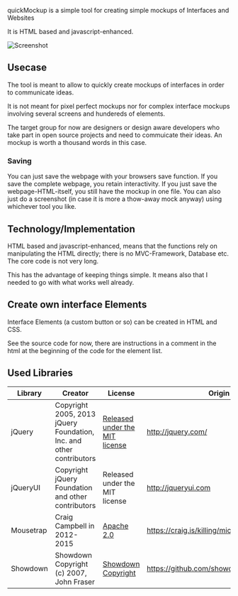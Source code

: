 
quickMockup is a simple tool for creating simple mockups of Interfaces and Websites

It is HTML based and javascript-enhanced.

![Screenshot](http://i.imgur.com/D4B3ggc.png)

## Usecase 

The tool is meant to allow to quickly create mockups of interfaces in order to communicate ideas. 

It is not meant for pixel perfect mockups nor for complex interface mockups involving several screens and hundereds of elements.

The target group for now are designers or design aware developers who take part in open source projects and need to commuicate their ideas. An mockup is worth a thousand words in this case.

### Saving
You can just save the webpage with your browsers save function. If you save the complete webpage, you retain interactivity. If you just save the webpage-HTML-itself, you still have the mockup in one file. You can also just do a screenshot (in case it is more a thow-away mock anyway) using whichever tool you like.

## Technology/Implementation

HTML based and javascript-enhanced, means that the functions rely on manipulating the HTML directly; there is no MVC-Framework, Database etc. The core code is not very long. 

This has the advantage of keeping things simple. It means also that I needed to go with what works well already.

## Create own interface Elements

Interface Elements (a custom button or so) can be created in HTML and CSS.

See the source code for now, there are instructions in a comment in the html at the beginning of the code for the element list. 

## Used Libraries

Library  | Creator |License | Origin
------------- | -------- | ----- | -------------
jQuery | Copyright 2005, 2013 jQuery Foundation, Inc. and other contributors | [Released under the MIT license](http://jquery.org/license) | http://jquery.com/
jQueryUI | Copyright jQuery Foundation and other contributors | Released under the MIT license | http://jqueryui.com
Mousetrap | Craig Campbell in 2012-2015 | [Apache 2.0](http://www.apache.org/licenses/LICENSE-2.0) | https://craig.is/killing/mice
Showdown | Showdown Copyright (c) 2007, John Fraser | [Showdown Copyright](https://github.com/showdownjs/showdown/blob/master/license.txt) | https://github.com/showdownjs/showdown
